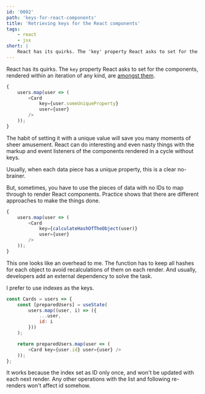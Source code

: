 ```yaml
---
id: '0002'
path: 'keys-for-react-components'
title: 'Retrieving keys for the React components'
tags:
    - react
    - jsx
short: |
    React has its quirks. The 'key' property React asks to set for the components, rendered within an iteration of any kind, are amongst them.
---
```


React has its quirks. The `key` property React asks to set for the components, rendered within an iteration of any kind, are [amongst them](https://reactjs.org/docs/lists-and-keys.html).

```javascript
{
    users.map(user => (
        <Card
            key={user.someUniqueProperty}
            user={user}
        />
    ));
}
```

The habit of setting it with a unique value will save you many moments of sheer amusement. React can do interesting and even nasty things with the markup and event listeners of the components rendered in a cycle without keys.

Usually, when each data piece has a unique property, this is a clear no-brainer.

But, sometimes, you have to use the pieces of data with no IDs to map through to render React components. Practice shows that there are different approaches to make the things done.

```javascript
{
    users.map(user => (
        <Card
            key={calculateHashOfTheObject(user)}
            user={user}
        />
    ));
}
```

This one looks like an overhead to me. The function has to keep all hashes for each object to avoid recalculations of them on each render. And usually, developers add an external dependency to solve the task.

I prefer to use indexes as the keys.

```javascript
const Cards = users => {
    const [preparedUsers] = useState(
        users.map((user, i) => ({
            ...user,
            id: i
        }))
    );

    return preparedUsers.map(user => (
        <Card key={user.id} user={user} />
    ));
};
```

It works because the index set as ID only once, and won't be updated with each next render. Any other operations with the list and following re-renders won't affect id somehow.
